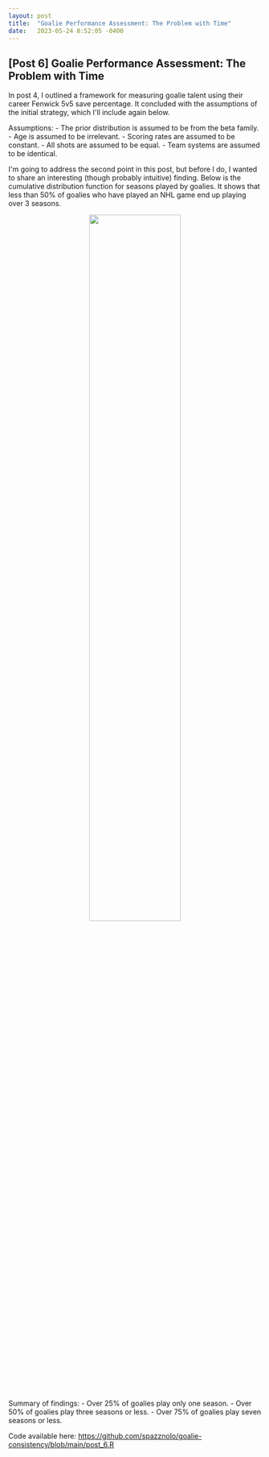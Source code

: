```yaml
---
layout: post
title:  "Goalie Performance Assessment: The Problem with Time"
date:   2023-05-24 8:52:05 -0400
---
```

<h2>[Post 6] Goalie Performance Assessment: The Problem with Time</h2>
<p>
In post 4, I outlined a framework for measuring goalie talent using their career Fenwick 5v5 save percentage. It concluded with the assumptions of the initial strategy, which I'll include again below.
</p>
<p>
Assumptions:
    - The prior distribution is assumed to be from the beta family.
    - Age is assumed to be irrelevant. 
    - Scoring rates are assumed to be constant.
    - All shots are assumed to be equal. 
    - Team systems are assumed to be identical.
</p>
<p>
I'm going to address the second point in this post, but before I do, I wanted to share an interesting (though probably intuitive) finding. Below is the cumulative distribution function for seasons played by goalies. It shows that less than 50% of goalies who have played an NHL game end up playing over 3 seasons.
</p>
<p>
<div style="text-align: center"> <img src="https://spazznolo.github.io/figs/goalie-six-one.png" width="60%" length="150"/></div>
</p>
<p>
Summary of findings:
    - Over 25% of goalies play only one season.
    - Over 50% of goalies play three seasons or less.
    - Over 75% of goalies play seven seasons or less.
</p>
<p>
Code available here: <a href="https://github.com/spazznolo/goalie-consistency/blob/main/post_6.R">https://github.com/spazznolo/goalie-consistency/blob/main/post_6.R</a>
</p>